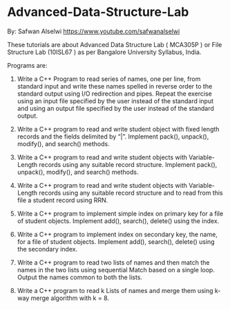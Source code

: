 # Advanced-Data-Structure-Lab
By: Safwan Alselwi 
https://www.youtube.com/safwanalselwi

These tutorials are about Advanced Data Structure Lab ( MCA305P ) or File Structure Lab (10ISL67 ) as per Bangalore University Syllabus, India.

Programs are:

1. Write a C++ Program to read series of names, one per line, from standard input and write these names spelled in reverse order to the standard output using I/O redirection and pipes. Repeat the exercise using an input file specified by the user instead of the standard input and using an output file specified by the user instead of the standard output.

2. Write a C++ program to read and write student object with fixed length records and the fields delimited by “|”. Implement pack(), unpack(), modify(), and search() methods.

3. Write a C++ program to read and write student objects with Variable-Length records using any suitable record structure. Implement pack(), unpack(), modify(), and search() methods.

4. Write a C++ program to read and write student objects with Variable-Length records using any suitable record structure and to read from this file a student record using RRN.

5. Write a C++ program to implement simple index on primary key for a file of student objects. Implement add(), search(), delete() using the index.

6. Write a C++ program to implement index on secondary key, the name, for a file of student objects. Implement add(), search(), delete() using the secondary index.

7. Write a C++ program to read two lists of names and then match the names in the two lists using sequential Match based on a single loop. Output the names common to both the lists.

8. Write a C++ program to read k Lists of names and merge them using k-way merge algorithm with k = 8.
